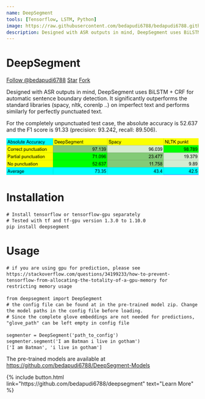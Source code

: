 ```yaml
---
name: DeepSegment
tools: [Tensorflow, LSTM, Python]
image: https://raw.githubusercontent.com/bedapudi6788/bedapudi6788.github.io/master/images/deepsegment_accuracy.png
description: Designed with ASR outputs in mind, DeepSegment uses BiLSTM + CRF for automatic sentence boundary detection. It significantly outperforms the standard libraries (spacy, nltk, corenlp ..) on imperfect text and performs similarly for perfectly punctuated text.
---
```


# DeepSegment

<!-- Place this tag where you want the button to render. -->
<!-- Place this tag in your head or just before your close body tag. -->
<script async defer src="https://buttons.github.io/buttons.js"></script>

<a class="github-button" href="https://github.com/bedapudi6788" data-size="large" data-show-count="true" aria-label="Follow @bedapudi6788 on GitHub">Follow @bedapudi6788</a>
<a class="github-button" href="https://github.com/bedapudi6788/deepsegment" data-icon="octicon-star" data-size="large" data-show-count="true" aria-label="Star bedapudi6788/deepsegment on GitHub">Star</a>
<a class="github-button" href="https://github.com/bedapudi6788/deepsegment/fork" data-icon="octicon-repo-forked" data-size="large" data-show-count="true" aria-label="Fork bedapudi6788/deepsegment on GitHub">Fork</a>

Designed with ASR outputs in mind, DeepSegment uses BiLSTM + CRF for automatic sentence boundary detection. It significantly outperforms the standard libraries (spacy, nltk, corenlp ..) on imperfect text and performs similarly for perfectly punctuated text.

For the completely unpunctuated test case, the absolute accuracy is 52.637 and the F1 score is 91.33 (precision: 93.242, recall: 89.506).

![](https://raw.githubusercontent.com/bedapudi6788/bedapudi6788.github.io/master/images/deepsegment_accuracy.png)



<!-- DeepSegment (slightly modified version) performance on English and French tasks of FinSBD 2019 

![](https://raw.githubusercontent.com/bedapudi6788/bedapudi6788.github.io/master/images/finnlp_eng.png) ![](https://raw.githubusercontent.com/bedapudi6788/bedapudi6788.github.io/master/images/finnlp_fra.png) -->


# Installation
```
# Install tensorflow or tensorflow-gpu separately
# Tested with tf and tf-gpu version 1.3.0 to 1.10.0
pip install deepsegment
```

# Usage
```
# if you are using gpu for prediction, please see https://stackoverflow.com/questions/34199233/how-to-prevent-tensorflow-from-allocating-the-totality-of-a-gpu-memory for restricting memory usage

from deepsegment import DeepSegment
# the config file can be found at in the pre-trained model zip. Change the model paths in the config file before loading. 
# Since the complete glove embeddings are not needed for predictions, "glove_path" can be left empty in config file

segmenter = DeepSegment('path_to_config')
segmenter.segment('I am Batman i live in gotham')
['I am Batman', 'i live in gotham']
```

The pre-trained models are available at https://github.com/bedapudi6788/DeepSegment-Models

<p class="text-center">
{% include button.html link="https://github.com/bedapudi6788/deepsegment" text="Learn More" %}
</p>